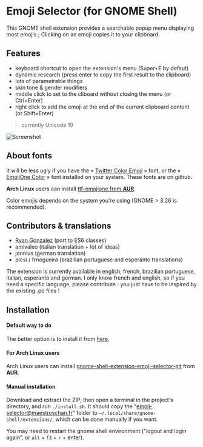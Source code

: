 # Emoji Selector (for GNOME Shell)

This GNOME shell extension provides a searchable popup menu displaying most emojis ; Clicking on an emoji copies it to your clipboard.

## Features

- keyboard shortcut to open the extension's menu (Super+E by defaut)
- dynamic research (press enter to copy the first result to the clipboard)
- lots of parametrable things
- skin tone & gender modifiers
- middle click to set to the cliboard without closing the menu (or Ctrl+Enter)
- right click to add the emoji at the end of the current clipboard content (or Shift+Enter)

>currently Unicode 10

![Screenshot](https://i.imgur.com/sSjj3vH.png)

## About fonts

It will be less ugly if you have the « [Twitter Color Emoji](https://github.com/eosrei/twemoji-color-font/releases) » font, or the « [EmojiOne Color](https://github.com/emojione/emojione) » font installed on your system. These fonts are on github.

**Arch Linux** users can install [ttf-emojione from **AUR**](https://aur.archlinux.org/packages/ttf-emojione/).

Color emojis depends on the system you're using (GNOME > 3.26 is recommended).

## Contributors & translations

- [Ryan Gonzalez](https://github.com/kirbyfan64) (port to ES6 classes)
- amivaleo (italian translation + lot of ideas)
- jonnius (german translation)
- picsi / frnogueira (brazilian portuguese and esperanto translations)

The extension is currently available in english, french, brazilian portuguese, italian, esperanto and german. I only know french and english, so if you need a specific language, please contribute : you just have to be inspired by the existing .po files !

<!-------->

<!--If you want to help by translating the interface, it's recommended to **NOT** translate the search/tooltips keywords (there are too many!). However, if you really want to translate them:-->

<!--- everything as to be **in lower case**-->
<!--- try to follow the Unicode wording for your language-->
<!--- special keywords (**in upper case**) should **not** be translated-->
<!--- your translations for keywords should **never** be more than 42 characters-->

## Installation

#### Default way to do

The better option is to install it from [here](https://extensions.gnome.org/extension/1162/emoji-selector/).

#### For Arch Linux users

Arch Linux users can install [gnome-shell-extension-emoji-selector-git](https://aur.archlinux.org/packages/gnome-shell-extension-emoji-selector-git/) from **AUR**.

#### Manual installation

Download and extract the ZIP, then open a terminal in the project's directory, and run `./install.sh`. It should copy the "emoji-selector@maestroschan.fr" folder to `~/.local/share/gnome-shell/extensions/`, which can be done manually if you want.

You may need to restart the gnome shell environment ("logout and login again", or `alt` + `f2` + `r` + enter).


